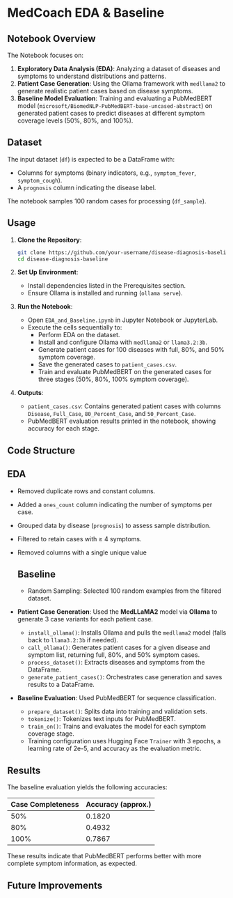 # MedCoach EDA & Baseline

## Notebook Overview

The Notebook focuses on:
1. **Exploratory Data Analysis (EDA)**: Analyzing a dataset of diseases and symptoms to understand distributions and patterns.
2. **Patient Case Generation**: Using the Ollama framework with `medllama2` to generate realistic patient cases based on disease symptoms.
3. **Baseline Model Evaluation**: Training and evaluating a PubMedBERT model (`microsoft/BiomedNLP-PubMedBERT-base-uncased-abstract`) on generated patient cases to predict diseases at different symptom coverage levels (50%, 80%, and 100%).


## Dataset

The input dataset (`df`) is expected to be a DataFrame with:
- Columns for symptoms (binary indicators, e.g., `symptom_fever`, `symptom_cough`).
- A `prognosis` column indicating the disease label.

The notebook samples 100 random cases for processing (`df_sample`).

## Usage

1. **Clone the Repository**:
   ```bash
   git clone https://github.com/your-username/disease-diagnosis-baseline.git
   cd disease-diagnosis-baseline
   ```

2. **Set Up Environment**:
   - Install dependencies listed in the Prerequisites section.
   - Ensure Ollama is installed and running (`ollama serve`).

3. **Run the Notebook**:
   - Open `EDA_and_Baseline.ipynb` in Jupyter Notebook or JupyterLab.
   - Execute the cells sequentially to:
     - Perform EDA on the dataset.
     - Install and configure Ollama with `medllama2` or `llama3.2:3b`.
     - Generate patient cases for 100 diseases with full, 80%, and 50% symptom coverage.
     - Save the generated cases to `patient_cases.csv`.
     - Train and evaluate PubMedBERT on the generated cases for three stages (50%, 80%, 100% symptom coverage).

4. **Outputs**:
   - `patient_cases.csv`: Contains generated patient cases with columns `Disease`, `Full_Case`, `80_Percent_Case`, and `50_Percent_Case`.
   - PubMedBERT evaluation results printed in the notebook, showing accuracy for each stage.

## **Code Structure**

## EDA
- Removed duplicate rows and constant columns.
- Added a `ones_count` column indicating the number of symptoms per case.
- Grouped data by disease (`prognosis`) to assess sample distribution.
- Filtered to retain cases with ≥ 4 symptoms.
- Removed columns with a single unique value

  ## Baseline
  
  - Random Sampling: Selected 100 random examples from the filtered dataset.

- **Patient Case Generation**:
  Used the **MedLLaMA2** model via **Ollama** to generate 3 case variants for each patient case.
  - `install_ollama()`: Installs Ollama and pulls the `medllama2` model (falls back to `llama3.2:3b` if needed).
  - `call_ollama()`: Generates patient cases for a given disease and symptom list, returning full, 80%, and 50% symptom cases.
  - `process_dataset()`: Extracts diseases and symptoms from the DataFrame.
  - `generate_patient_cases()`: Orchestrates case generation and saves results to a DataFrame.

- **Baseline Evaluation**:
  Used PubMedBERT for sequence classification.
  - `prepare_dataset()`: Splits data into training and validation sets.
  - `tokenize()`: Tokenizes text inputs for PubMedBERT.
  - `train_on()`: Trains and evaluates the model for each symptom coverage stage.
  - Training configuration uses Hugging Face `Trainer` with 3 epochs, a learning rate of 2e-5, and accuracy as the evaluation metric.

## Results

The baseline evaluation yields the following accuracies:

| Case Completeness | Accuracy (approx.) |
|-------------------|--------------------|
| 50%               | 0.1820             |
| 80%               | 0.4932             |
| 100%              | 0.7867             |

These results indicate that PubMedBERT performs better with more complete symptom information, as expected.


## Future Improvements




